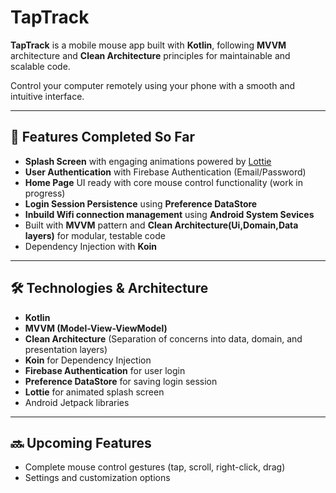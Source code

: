 # TapTrack

**TapTrack** is a mobile mouse app built with **Kotlin**, following **MVVM** architecture and **Clean Architecture** principles for maintainable and scalable code.

Control your computer remotely using your phone with a smooth and intuitive interface.

---

## 🚀 Features Completed So Far

- **Splash Screen** with engaging animations powered by [Lottie](https://airbnb.io/lottie/)
- **User Authentication** with Firebase Authentication (Email/Password)
- **Home Page** UI ready with core mouse control functionality (work in progress)
- **Login Session Persistence** using **Preference DataStore**
- **Inbuild Wifi connection management** using **Android System Sevices**
- Built with **MVVM** pattern and **Clean Architecture(Ui,Domain,Data layers)** for modular, testable code
- Dependency Injection with **Koin**

---

## 🛠️ Technologies & Architecture

- **Kotlin**  
- **MVVM (Model-View-ViewModel)**  
- **Clean Architecture** (Separation of concerns into data, domain, and presentation layers)  
- **Koin** for Dependency Injection  
- **Firebase Authentication** for user login  
- **Preference DataStore** for saving login session  
- **Lottie** for animated splash screen  
- Android Jetpack libraries  

---

## 🔜 Upcoming Features

- Complete mouse control gestures (tap, scroll, right-click, drag)
- Settings and customization options
